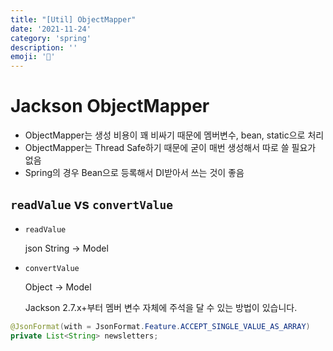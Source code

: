 ```yaml
---
title: "[Util] ObjectMapper"
date: '2021-11-24'
category: 'spring'
description: ''
emoji: '🎁'
---
```




# Jackson ObjectMapper

- ObjectMapper는 생성 비용이 꽤 비싸기 때문에 멤버변수, bean, static으로 처리
- ObjectMapper는 Thread Safe하기 때문에 굳이 매번 생성해서 따로 쓸 필요가 없음
- Spring의 경우 Bean으로 등록해서 DI받아서 쓰는 것이 좋음

## `readValue` vs `convertValue`

- `readValue`

  json String → Model

- `convertValue`

  Object → Model

  Jackson 2.7.x+부터 멤버 변수 자체에 주석을 달 수 있는 방법이 있습니다.

```java
@JsonFormat(with = JsonFormat.Feature.ACCEPT_SINGLE_VALUE_AS_ARRAY)
private List<String> newsletters;
```